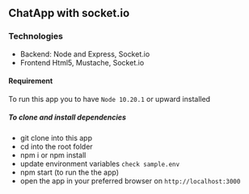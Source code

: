 ## ChatApp with socket.io

### Technologies
- Backend: Node and Express, Socket.io
- Frontend Html5, Mustache, Socket.io

#### Requirement 
 To run this app you to have `Node 10.20.1` or upward installed

##### To clone and install dependencies
* git clone into this app
* cd into the root folder
* npm i or npm install
* update environment variables `check sample.env`
* npm start (to run the the app)
* open the app in your preferred browser on `http://localhost:3000`
